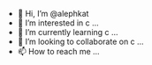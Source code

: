 - 👋 Hi, I’m @alephkat
- 👀 I’m interested in c ...
- 🌱 I’m currently learning c ...
- 💞️ I’m looking to collaborate on c ...
- 📫 How to reach me ...

<!---
alephkat/alephkat is a ✨ special ✨ repository because its `README.md` (this file) appears on your GitHub profile.
You can click the Preview link to take a look at your changes.
--->
